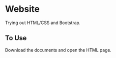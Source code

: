 # Website

Trying out HTML/CSS and Bootstrap.

## To Use

Download the documents and open the HTML page.
